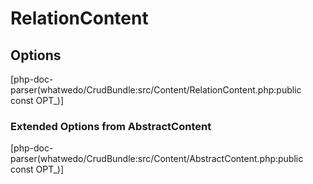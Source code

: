 # RelationContent

## Options
[php-doc-parser(whatwedo/CrudBundle:src/Content/RelationContent.php:public const OPT_)]

### Extended Options from AbstractContent
[php-doc-parser(whatwedo/CrudBundle:src/Content/AbstractContent.php:public const OPT_)]
